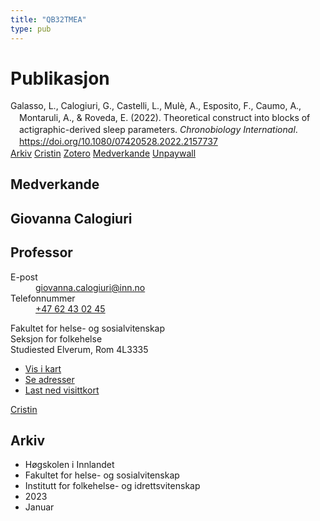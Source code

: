 ```yaml
---
title: "QB32TMEA"
type: pub
---
```

<h1>Publikasjon</h1>
<article id="csl-bib-container-QB32TMEA" class="csl-bib-container">
  <div class="csl-bib-body" style="line-height: 1.35; padding-left: 1em; text-indent:-1em;">
  <div class="csl-entry">Galasso, L., Calogiuri, G., Castelli, L., Mul&#xE8;, A., Esposito, F., Caumo, A., Montaruli, A., &amp; Roveda, E. (2022). Theoretical construct into blocks of actigraphic-derived sleep parameters. <i>Chronobiology International</i>. <a href="https://doi.org/10.1080/07420528.2022.2157737">https://doi.org/10.1080/07420528.2022.2157737</a></div>
</div>
  <div class="csl-bib-buttons">
    <a href="#taxonomy-article-QB32TMEA" class="csl-bib-button">Arkiv</a>
    <a href alt="Cristin URL" class="csl-bib-button">Cristin</a>
    <a href alt="Zotero URL" class="csl-bib-button">Zotero</a>
    <a href="#contributors-article-QB32TMEA" class="csl-bib-button">Medverkande</a>
    <a href="https://figshare.com/articles/journal_contribution/Theoretical_construct_into_blocks_of_actigraphic-derived_sleep_parameters/21749478/1/files/38589987.pdf" class="csl-bib-button">Unpaywall</a>
  </div>
  <div id="csl-bib-meta-container-QB32TMEA"></div>
</article>
<div id="csl-bib-meta-QB32TMEA" class="csl-bib-meta">
  <article id="contributors-article-QB32TMEA" class="contributors-article">
    <h1>Medverkande</h1>
    <div class="personas">
<div class="vrtx-hinn-person-card">
<div class="photo">
<i class="lar la-user-circle missing-person"></i>
</div>
<div class="info">
<hgroup><h1>Giovanna Calogiuri</h1>
<h2>Professor</h2>
</hgroup><dl>
<dt>E-post</dt>
<dd>
<a href="mailto:giovanna.calogiuri@inn.no">giovanna.calogiuri@inn.no</a>
</dd>
<dt>Telefonnummer</dt>
<dd><a href="tel:+4762430245">
+47 62 43 02 45
</a></dd>
</dl>
<p>
Fakultet for helse- og sosialvitenskap<br>
Seksjon for folkehelse<br>
Studiested Elverum,
Rom 4L3335
</p>
<ul class="vrtx-hinn-links">
<li><a href="https://www.google.com/maps?q=60.88177,11.53669">Vis i kart</a></li>
<li><a href="https://www.inn.no/finn-en-ansatt/giovanna-calogiuri.html#vrtx-hinn-addresses">Se adresser</a></li>
<li><a href="https://www.inn.no/finn-en-ansatt/giovanna-calogiuri.html?vrtx=vcf">Last ned visittkort</a></li>
</ul>
</div>
</div>
<a href="https://app.cristin.no/persons/show.jsf?id=358086" alt="Cristin URL" class="personas-cristin">Cristin</a>
</div>
  </article>
  <article id="taxonomy-article-QB32TMEA" class="taxonomy-article">
    <h1>Arkiv</h1>
    <ul>
      <li>Høgskolen i Innlandet</li>
      <li>Fakultet for helse- og sosialvitenskap</li>
      <li>Institutt for folkehelse- og idrettsvitenskap</li>
      <li>2023</li>
      <li>Januar</li>
    </ul>
  </article>
</div>
